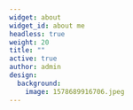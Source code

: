 ```yaml
---
widget: about
widget_id: about me
headless: true
weight: 20
title: ""
active: true
author: admin
design:
  background:
    image: 1578689916706.jpeg
---
```

